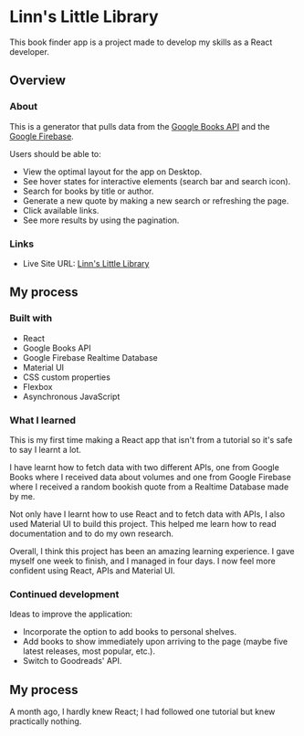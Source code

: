 # Linn's Little Library

This book finder app is a project made to develop my skills as a React developer.

## Overview

### About

This is a generator that pulls data from the [Google Books API](https://developers.google.com/books) and the [Google Firebase](https://firebase.google.com/).

Users should be able to:

-   View the optimal layout for the app on Desktop.
-   See hover states for interactive elements (search bar and search icon).
-   Search for books by title or author.
-   Generate a new quote by making a new search or refreshing the page.
-   Click available links.
-   See more results by using the pagination.

### Links

-   Live Site URL: [Linn's Little Library](https://linnslittlelibrary.netlify.app/)

## My process

### Built with

-   React
-   Google Books API
-   Google Firebase Realtime Database
-   Material UI
-   CSS custom properties
-   Flexbox
-   Asynchronous JavaScript

### What I learned

This is my first time making a React app that isn't from a tutorial so it's safe to say I learnt a lot.

I have learnt how to fetch data with two different APIs, one from Google Books where I received data about volumes and one from Google Firebase where I received a random bookish quote from a Realtime Database made by me.

Not only have I learnt how to use React and to fetch data with APIs, I also used Material UI to build this project. This helped me learn how to read documentation and to do my own research.

Overall, I think this project has been an amazing learning experience. I gave myself one week to finish, and I managed in four days. I now feel more confident using React, APIs and Material UI.

### Continued development

Ideas to improve the application:

-   Incorporate the option to add books to personal shelves.
-   Add books to show immediately upon arriving to the page (maybe five latest releases, most popular, etc.).
-   Switch to Goodreads' API.

## My process

A month ago, I hardly knew React; I had followed one tutorial but knew practically nothing.
